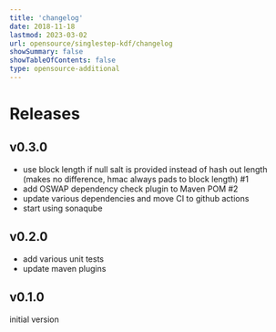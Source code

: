 ```yaml
---
title: 'changelog'
date: 2018-11-18
lastmod: 2023-03-02
url: opensource/singlestep-kdf/changelog
showSummary: false
showTableOfContents: false
type: opensource-additional
---
```

# Releases

## v0.3.0

* use block length if null salt is provided instead of hash out length (makes no difference, hmac always pads to block length) #1
* add OSWAP dependency check plugin to Maven POM #2
* update various dependencies and move CI to github actions
* start using sonaqube

## v0.2.0

* add various unit tests
* update maven plugins

## v0.1.0

initial version

